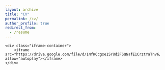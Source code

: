 ```yaml
---
layout: archive
title: "CV"
permalink: /cv/
author_profile: true
redirect_from:
  - /resume
---
```


<!-- <embed src="https://alcatrazxlr8.github.io/files/Saransh_Resume.pdf" type="application/pdf" width="100%" height="1000" /> -->

<!DOCTYPE html>
<html lang="en">
<head>
    <meta charset="UTF-8">
    <meta name="viewport" content="width=device-width, initial-scale=1.0">
    <style>
        /* Center the iframe */
        .iframe-container {
            display: flex;
            justify-content: center;
            align-items: center;
            height: 100vh; /* Takes up the full viewport height */
            margin: 0;
        }
        iframe {
            width: 80%; /* You can adjust this percentage to make it larger or smaller */
            height: 80%; /* Adjust the height as needed */
        }
    </style>
</head>
<body>

    <div class="iframe-container">
        <iframe src="https://drive.google.com/file/d/1NfKCcgxe1SY8diFSQNafE1CrztYaTnv6/preview" allow="autoplay"></iframe>
    </div>

</body>
</html>
